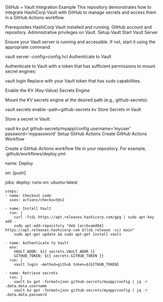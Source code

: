 GitHub + Vault Integration Example
This repository demonstrates how to integrate HashiCorp Vault with GitHub to manage secrets and access them in a GitHub Actions workflow.

Prerequisites
HashiCorp Vault installed and running.
GitHub account and repository.
Administrative privileges on Vault.
Setup Vault
Start Vault Server

Ensure your Vault server is running and accessible. If not, start it using the appropriate command:

vault server -config=config.hcl
Authenticate to Vault

Authenticate to Vault with a token that has sufficient permissions to mount secret engines:

vault login <your-sudo-token>
Replace <your-sudo-token> with your Vault token that has sudo capabilities.

Enable the KV (Key-Value) Secrets Engine

Mount the KV secrets engine at the desired path (e.g., github-secrets):

vault secrets enable -path=github-secrets kv
Store Secrets in Vault

Store a secret in Vault:

vault kv put github-secrets/myapp/config username='myuser' password='mypassword'
Setup GitHub Actions
Create GitHub Actions Workflow

Create a GitHub Actions workflow file in your repository. For example, .github/workflows/deploy.yml:

name: Deploy

on: [push]

jobs:
  deploy:
    runs-on: ubuntu-latest

    steps:
    - name: Checkout code
      uses: actions/checkout@v2

    - name: Install Vault
      run: |
        curl -fsSL https://apt.releases.hashicorp.com/gpg | sudo apt-key add -
        sudo apt-add-repository "deb [arch=amd64] https://apt.releases.hashicorp.com $(lsb_release -cs) main"
        sudo apt-get update && sudo apt-get install vault

    - name: Authenticate to Vault
      env:
        VAULT_ADDR: ${{ secrets.VAULT_ADDR }}
        GITHUB_TOKEN: ${{ secrets.GITHUB_TOKEN }}
      run: |
        vault login -method=github token=${GITHUB_TOKEN}

    - name: Retrieve secrets
      run: |
        vault kv get -format=json github-secrets/myapp/config | jq -r .data.data.username
        vault kv get -format=json github-secrets/myapp/config | jq -r .data.data.password
